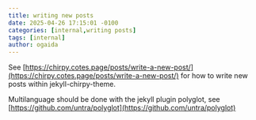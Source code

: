 ```yaml
---
title: writing new posts
date: 2025-04-26 17:15:01 -0100
categories: [internal,writing posts]
tags: [internal]
author: ogaida
---
```


See [https://chirpy.cotes.page/posts/write-a-new-post/](https://chirpy.cotes.page/posts/write-a-new-post/) for how to write new posts within jekyll-chirpy-theme. 


Multilanguage should be done with the jekyll plugin polyglot, see [https://github.com/untra/polyglot](https://github.com/untra/polyglot)